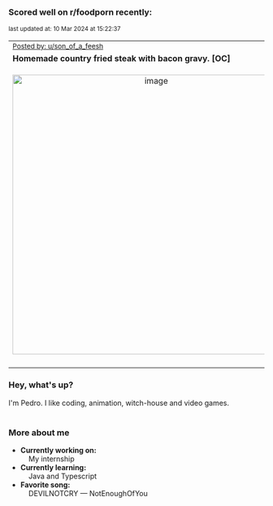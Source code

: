 ### Scored well on r/foodporn recently:

<p align="left"><sub>last updated at: 10 Mar 2024 at 15:22:37</sub></p>

|   |
| --- |
| <sub>[Posted by: u/son_of_a_feesh][source]</sub> |
| **Homemade country fried steak with bacon gravy.  [OC]** | 
|<p align="center"> <img alt="image" src="https://i.redd.it/jcr8i9xhlkmc1.jpeg" width="550" /> </p>|
|   |

### Hey, what's up?

I'm Pedro. I like coding, animation, witch-house and video games.<br><br>

### More about me
- **Currently working on:**  
&nbsp;&nbsp;&nbsp;&nbsp;My internship
- **Currently learning:**  
&nbsp;&nbsp;&nbsp;&nbsp;Java and Typescript
- **Favorite song:**  
&nbsp;&nbsp;&nbsp;&nbsp;DEVILNOTCRY — NotEnoughOfYou<br><br>

  



  
  
  
[linkedin]: https://linkedin.com/in/pedro-h-r-gomes-8a487b14a/
[gmail]: mailto:pilique11@gmail.com
[source]: https://reddit.com/r/FoodPorn/comments/1b7enxj/homemade_country_fried_steak_with_bacon_gravy_oc/
[redditAPI]: https://www.reddit.com/dev/api/